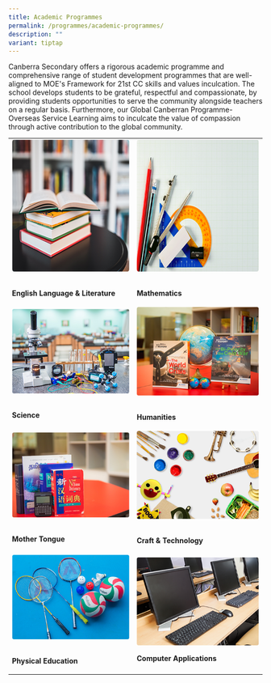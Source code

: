 ```yaml
---
title: Academic Programmes
permalink: /programmes/academic-programmes/
description: ""
variant: tiptap
---
```

<p>Canberra Secondary offers a rigorous academic programme and comprehensive
range of student development programmes that are well-aligned to MOE's
Framework for 21st CC skills and values inculcation. The school develops
students to be grateful, respectful and compassionate, by providing students
opportunities to serve the community alongside teachers on a regular basis.
Furthermore, our Global Canberran Programme-Overseas Service Learning aims
to inculcate the value of compassion through active contribution to the
global community.</p>
<table style="minWidth: 50px">
<colgroup>
<col>
<col>
</colgroup>
<tbody>
<tr>
<td rowspan="1" colspan="1">
<div class="isomer-image-wrapper">
<img style="width: 100%" height="261px" width="363px" src="/images/english.png">
</div>
<p>
<br><strong>English Language &amp; Literature</strong>
</p>
</td>
<td rowspan="1" colspan="1">
<div class="isomer-image-wrapper">
<img style="width: 100%" height="261px" width="363px" src="/images/mathematics.png">
</div>
<p>
<br><strong>Mathematics</strong>
</p>
</td>
</tr>
<tr>
<td rowspan="1" colspan="1">
<div class="isomer-image-wrapper">
<img style="width: 100%" height="50%" width="50%" src="/images/science.png">
</div>
<p>
<br><strong>Science</strong>
</p>
</td>
<td rowspan="1" colspan="1">
<div class="isomer-image-wrapper">
<img style="width: 100%" height="50%" width="50%" src="/images/humanities.png">
</div>
<p><a href="/discover-canberra/our-curriculum/humanities" rel="noopener noreferrer nofollow" target="_blank"><br></a><strong>Humanities</strong>
</p>
</td>
</tr>
<tr>
<td rowspan="1" colspan="1">
<div class="isomer-image-wrapper">
<img style="width: 100%" height="50%" width="50%" src="/images/mother-tongue.png">
</div>
<p>
<br><strong>Mother Tongue</strong>
</p>
</td>
<td rowspan="1" colspan="1">
<div class="isomer-image-wrapper">
<img style="width: 100%" height="50%" width="50%" src="/images/craft-n-tech.png">
</div>
<p>
<br><strong>Craft &amp; Technology</strong>
</p>
</td>
</tr>
<tr>
<td rowspan="1" colspan="1">
<div class="isomer-image-wrapper">
<img style="width: 100%" height="50%" width="50%" src="/images/physical-education.png">
</div>
<p>
<br><strong>Physical Education</strong>
</p>
</td>
<td rowspan="1" colspan="1">
<div class="isomer-image-wrapper">
<img style="width: 100%" height="50%" width="50%" src="/images/computer-application.png">
</div>
<p></p>
<p><strong>Computer Applications</strong>
</p>
</td>
</tr>
</tbody>
</table>
<p></p>